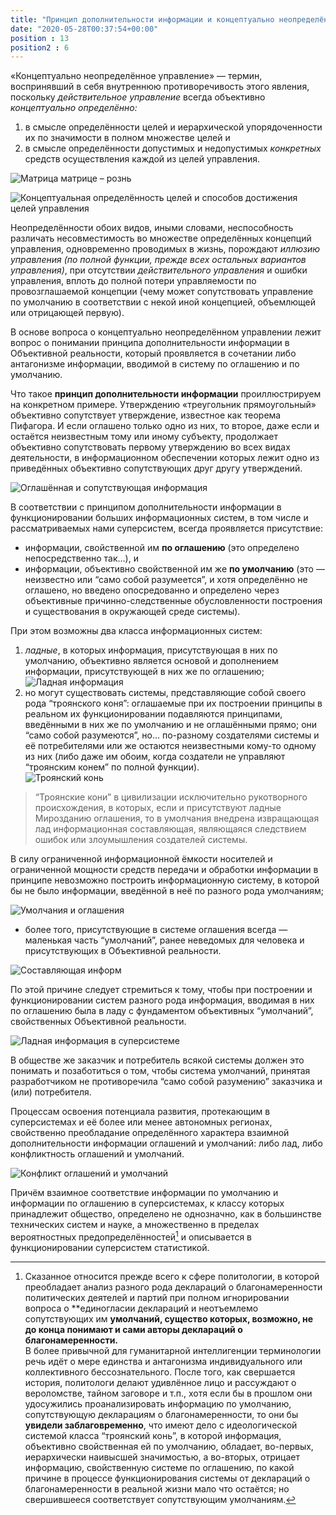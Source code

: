 ```yaml
---
title: "Принцип дополнительности информации и концептуально неопределённое управление как особый вид конфликта управлений"
date: "2020-05-28T00:37:54+00:00"
position : 13
position2 : 6
---
```


«Концептуально неопределённое управление» — термин, воспринявший в себя внутреннюю противоречивость этого явления, поскольку *действительное управление* всегда объективно *концептуально определённо:*

1. в смысле определённости целей и иерархической упорядоченности их по значимости в полном множестве целей и
2. в смысле определённости допустимых и недопустимых *конкретных* средств осуществления каждой из целей управления.

![Матрица матрице – рознь](256.jpg) 

![Концептуальная определённость целей и способов достижения целей управления](257.png) 

Неопределённости обоих видов, иными словами, неспособность различать несовместимость во множестве определённых концепций управления, одновременно проводимых в жизнь, порождают *иллюзию управления (по полной функции, прежде всех остальных вариантов управления)*, при отсутствии *действительного управления* и ошибки управления, вплоть до полной потери управляемости по провозглашаемой концепции (чему может сопутствовать управление по умолчанию в соответствии с некой иной концепцией, объемлющей или отрицающей первую).

В основе вопроса о концептуально неопределённом управлении лежит вопрос о понимании принципа дополнительности информации в Объективной реальности, который проявляется в сочетании либо антагонизме информации, вводимой в систему по оглашению и по умолчанию.

Что такое **принцип дополнительности информации** проиллюстрируем на конкретном примере. Утверждению «треугольник прямоугольный» объективно сопутствует утверждение, известное как теорема Пифагора. И если оглашено только одно из них, то второе, даже если и остаётся неизвестным тому или иному субъекту, продолжает объективно сопутствовать первому утверждению во всех видах деятельности, в информационном обеспечении которых лежит одно из приведённых объективно сопутствующих друг другу утверждений.

![Оглашённая и сопутствующая информация](258.png)

В соответствии с принципом дополнительности информации в функционировании больших информационных систем, в том числе и рассматриваемых нами суперсистем, всегда проявляется присутствие:

- информации, свойственной им **по оглашению** (это определено непосредственно так…), и
- информации, объективно свойственной им же **по умолчанию** (это — неизвестно или “само собой разумеется”, и хотя определённо не оглашено, но введено опосредованно и определено через объективные причинно-следственные обусловленности построения и существования в окружающей среде системы).

При этом возможны два класса информационных систем: 
1. *ладные*, в которых информация, присутствующая в них по умолчанию, объективно является основой и дополнением информации, присутствующей в них же по оглашению;  
   ![Ладная информация](259.png)
2. но могут существовать системы, представляющие собой своего рода “троянского коня”: оглашаемые при их построении принципы в реальном их функционировании подавляются принципами, введёнными в них же по умолчанию и не оглашёнными прямо; они “само собой разумеются”, но… по-разному создателями системы и её потребителями или же остаются неизвестными кому-то одному из них (либо даже им обоим, когда создатели не управляют “троянским конем” по полной функции).  
   ![Троянский конь](260.png)

>“Троянские кони” в цивилизации исключительно рукотворного происхождения, в которых, если и присутствуют ладные Мирозданию оглашения, то в умолчания внедрена извращающая лад информационная составляющая, являющаяся следствием ошибок или злоумышления создателей системы.

В силу ограниченной информационной ёмкости носителей и ограниченной мощности средств передачи и обработки информации в принципе невозможно построить информационную систему, в которой бы не было информации, введённой в неё по разного рода умолчаниям; 

![Умолчания и оглашения](261.png) 

- более того, присутствующие в системе оглашения всегда — маленькая часть “умолчаний”, ранее неведомых для человека и присутствующих в Объективной реальности. 

![Составляющая информ](262.png)

По этой причине следует стремиться к тому, чтобы при построении и функционировании систем разного рода информация, вводимая в них по оглашению была в ладу с фундаментом объективных “умолчаний”, свойственных Объективной реальности.

![Ладная информация в суперсистеме](263.png)

В обществе же заказчик и потребитель всякой системы должен это понимать и позаботиться о том, чтобы система умолчаний, принятая разработчиком не противоречила “само собой разумению” заказчика и (или) потребителя.

Процессам освоения потенциала развития, протекающим в суперсистемах и её более или менее автономных регионах, свойственно преобладание определённого характера взаимной дополнительности информации оглашений и умолчаний: либо лад, либо конфликтность оглашений и умолчаний. 

![Конфликт оглашений и умолчаний](264.png)

Причём взаимное соответствие информации по умолчанию и информации по оглашению в суперсистемах, к классу которых принадлежит общество, определено не однозначно, как в большинстве технических систем и науке, а множественно в пределах вероятностных предопределённостей[^1] и описывается в функционировании суперсистем статистикой.



[^1]: Сказанное относится прежде всего к сфере политологии, в которой преобладает анализ разного рода деклараций о благонамеренности политических деятелей и партий при полном игнорировании вопроса о **единогласии деклараций и неотъемлемо сопутствующих им **умолчаний, существо которых, возможно, не до конца понимают и сами авторы деклараций о благонамеренности.**  
В более привычной для гуманитарной интеллигенции терминологии речь идёт о мере единства и антагонизма индивидуального или коллективного бессознательного. После того, как свершается история, политологи делают удивлённое лицо и рассуждают о вероломстве, тайном заговоре и т.п., хотя если бы в прошлом они удосужились проанализировать информацию по умолчанию, сопутствующую декларациям о благонамеренности, то они бы **увидели заблаговременно**, что имеют дело с идеологической системой класса “троянский конь”, в которой информация, объективно свойственная ей по умолчанию, обладает, во-первых, иерархически наивысшей значимостью, а во-вторых, отрицает информацию, свойственную системе по оглашению, по какой причине в процессе функционирования системы от деклараций о благонамеренности в реальной жизни мало что остаётся; но свершившееся соответствует сопутствующим умолчаниям.